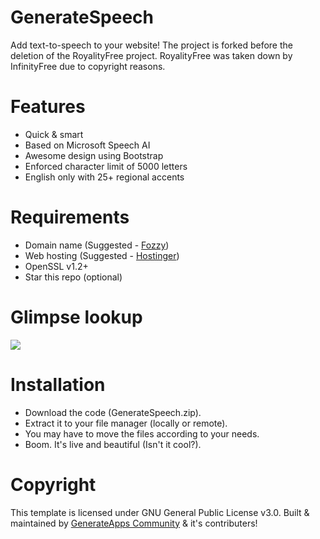 # GenerateSpeech
Add text-to-speech to your website! The project is forked before the deletion of the RoyalityFree project. RoyalityFree was taken down by InfinityFree due to copyright reasons.


# Features
- Quick & smart
- Based on Microsoft Speech AI
- Awesome design using Bootstrap
- Enforced character limit of 5000 letters
- English only with 25+ regional accents

# Requirements
- Domain name (Suggested - [Fozzy](https://accounts.fozzy.com/))
- Web hosting (Suggested - [Hostinger](https://hostinger.com/))
- OpenSSL v1.2+
- Star this repo (optional)

# Glimpse lookup

<img src="https://i.imgur.com/xiWV3T1.png">

# Installation

- Download the code (GenerateSpeech.zip).
- Extract it to your file manager (locally or remote).
- You may have to move the files according to your needs.
- Boom. It's live and beautiful (Isn't it cool?).

# Copyright

This template is licensed under GNU General Public License v3.0. Built & maintained by [GenerateApps Community](https://github.com/GenerateApps) & it's contributers!
